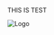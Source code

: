 THIS IS TEST

<img src="https://education-yh.s3-us-west-2.amazonaws.com/Vault_Icon_FullColor.png" alt="Logo"/>
